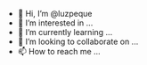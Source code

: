 - 👋 Hi, I’m @luzpeque
- 👀 I’m interested in ...
- 🌱 I’m currently learning ...
- 💞️ I’m looking to collaborate on ...
- 📫 How to reach me ...

<!---
luzpeque/luzpeque is a ✨ special ✨ repository because its `README.md` (this file) appears on your GitHub profile.
You can click the Preview link to take a look at your changes.
--->
